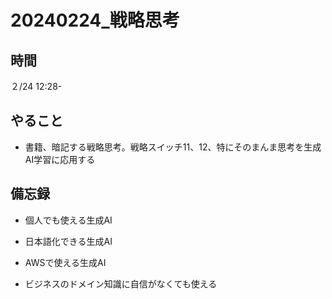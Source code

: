 # 20240224_戦略思考

## 時間

２/24 12:28-

## やること

- 書籍、暗記する戦略思考。戦略スイッチ11、12、特にそのまんま思考を生成AI学習に応用する

## 備忘録


- 個人でも使える生成AI

- 日本語化できる生成AI

- AWSで使える生成AI

- ビジネスのドメイン知識に自信がなくても使える



